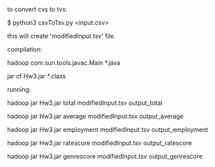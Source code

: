 to convert cvs to tvs:

$ python3 csvToTsv.py <input.csv> 

this will create 'modifiedInput.tsv' file.

compilation: 

hadoop com.sun.tools.javac.Main *.java 

jar cf Hw3.jar *.class

running:

hadoop jar Hw3.jar total modifiedInput.tsv output_total 

hadoop jar Hw3.jar average modifiedInput.tsv output_average

hadoop jar Hw3.jar employment modifiedInput.tsv output_employment 

hadoop jar Hw3.jar ratescore modifiedInput.tsv output_ratescore 

hadoop jar Hw3.jar genrescore modifiedInput.tsv output_genrescore
